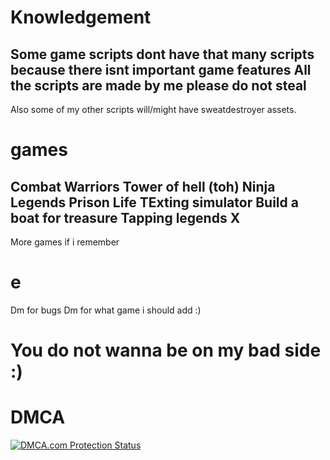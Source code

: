 # Knowledgement
Some game scripts dont have that many scripts because there isnt important game features
All the scripts are made by me please do not steal
-------------------------------------------------------
Also some of my other scripts will/might have sweatdestroyer assets.

# games
Combat Warriors
Tower of hell (toh)
Ninja Legends
Prison Life
TExting simulator
Build a boat for treasure
Tapping legends X
-----------------------
More games if i remember

# e
Dm for bugs
Dm for what game i should add :)

# You do not wanna be on my bad side :)

# DMCA
<a href="//www.dmca.com/Protection/Status.aspx?ID=e16abedc-bb28-49f7-b7d9-e6dbe98dd9ff" title="DMCA.com Protection Status" class="dmca-badge"> <img src ="https://images.dmca.com/Badges/dmca_protected_sml_120m.png?ID=e16abedc-bb28-49f7-b7d9-e6dbe98dd9ff"  alt="DMCA.com Protection Status" /></a>   <script src="https://images.dmca.com/Badges/DMCABadgeHelper.min.js"> </script>
